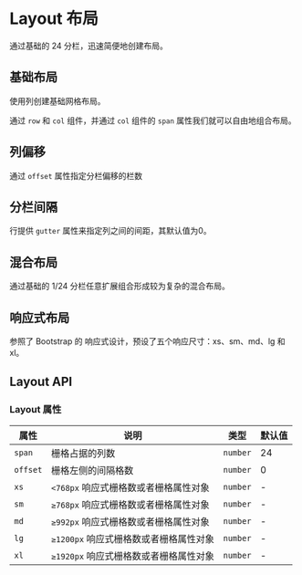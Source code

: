 # Layout 布局

通过基础的 24 分栏，迅速简便地创建布局。

## 基础布局

使用列创建基础网格布局。

通过 `row` 和 `col` 组件，并通过 `col` 组件的 `span` 属性我们就可以自由地组合布局。

<demo vue="./example/base.vue"></demo>

## 列偏移

通过 `offset` 属性指定分栏偏移的栏数

<demo vue="./example/offset.vue"></demo>

## 分栏间隔

行提供 `gutter` 属性来指定列之间的间距，其默认值为0。

<demo vue="../../example/layout/gutter.vue"></demo>

## 混合布局

通过基础的 1/24 分栏任意扩展组合形成较为复杂的混合布局。

<demo vue="./example/mix.vue"></demo>

## 响应式布局

参照了 Bootstrap 的 响应式设计，预设了五个响应尺寸：xs、sm、md、lg 和 xl。

<demo vue="../../example/layout/reactive.vue"></demo>

## Layout API

### Layout 属性

| 属性     | 说明                                   | 类型     | 默认值 |
| -------- | -------------------------------------- | -------- | ------ |
| `span`   | 栅格占据的列数                         | `number` | 24     |
| `offset` | 栅格左侧的间隔格数                     | `number` | 0      |
| `xs`     | `<768px` 响应式栅格数或者栅格属性对象  | `number` | -      |
| `sm`     | `≥768px` 响应式栅格数或者栅格属性对象  | `number` | -      |
| `md`     | `≥992px` 响应式栅格数或者栅格属性对象  | `number` | -      |
| `lg`     | `≥1200px` 响应式栅格数或者栅格属性对象 | `number` | -      |
| `xl`     | `≥1920px` 响应式栅格数或者栅格属性对象 | `number` | -      |
